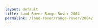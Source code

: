 ```yaml
---
layout: default
title: Land Rover Range Rover 2004
permalink: /land-rover/range-rover/2004/
---
```

